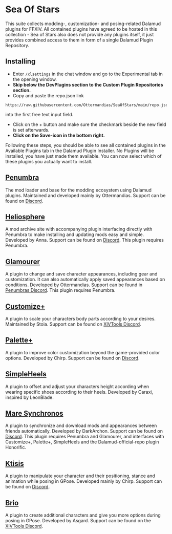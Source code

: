 # Sea Of Stars

This suite collects modding-, customization- and posing-related Dalamud plugins for FFXIV. 
All contained plugins have agreed to be hosted in this collection - Sea of Stars also does not provide any plugins itself, it just provides combined access to them in form of a single Dalamud Plugin Repository.

## Installing
- Enter `/xlsettings` in the chat window and go to the Experimental tab in the opening window.
- **Skip below the DevPlugins section to the Custom Plugin Repositories section.**
- Copy and paste the repo.json link 
```
https://raw.githubusercontent.com/Ottermandias/SeaOfStars/main/repo.json
```
into the first free text input field.
- Click on the + button and make sure the checkmark beside the new field is set afterwards.
- **Click on the Save-icon in the bottom right.**

Following these steps, you should be able to see all contained plugins in the Available Plugins tab in the Dalamud Plugin Installer.
No Plugins will be installed, you have just made them available. You can now select which of these plugins you actually want to install.

## [Penumbra](https://github.com/xivdev/Penumbra)
The mod loader and base for the modding ecosystem using Dalamud plugins. Maintained and developed mainly by Ottermandias. Support can be found on [Discord](https://discord.gg/kVva7DHV4r).

## [Heliosphere](https://heliosphere.app)
A mod archive site with accompanying plugin interfacing directly with Penumbra to make installing and updating mods easy and simple. Developed by Anna. Support can be found on [Discord](https://discord.gg/3swpspafy2).
This plugin requires Penumbra.

## [Glamourer](https://github.com/Ottermandias/Glamourer)
A plugin to change and save character appearances, including gear and customization. It can also automatically apply saved appearances based on conditions. Developed by Ottermandias. Support can be found in [Penumbras Discord](https://discord.gg/kVva7DHV4r).
This plugin requires Penumbra.

## [Customize+](https://github.com/XIV-Tools/CustomizePlus)
A plugin to scale your characters body parts according to your desires. Maintained by Stoia. Support can be found on [XIVTools Discord](https://discord.gg/xivtools).

## [Palette+](https://github.com/chirpxiv/PalettePlus)
A plugin to improve color customization beyond the game-provided color options. Developed by Chirp. Support can be found on [Discord](https://discord.gg/ktisis).

## [SimpleHeels](https://github.com/Caraxi/SimpleHeels)
A plugin to offset and adjust your characters height according when wearing specific shoes according to their heels. Developed by Caraxi, inspired by LeonBlade.

## [Mare Synchronos](https://github.com/Penumbra-Sync/client)
A plugin to synchronize and download mods and appearances between friends automatically. Developed by DarkArchon. Support can be found on [Discord](https://discord.gg/5HVveFefcB).
This plugin requires Penumbra and Glamourer, and interfaces with Customize+, Palette+, SimpleHeels and the Dalamud-official-repo plugin Honorific.

## [Ktisis](https://github.com/ktisis-tools/Ktisis)
A plugin to manipulate your character and their positioning, stance and animation while posing in GPose. Developed mainly by Chirp. Support can be found on [Discord](https://discord.gg/kUG3W8B8Ny).

## [Brio](https://github.com/AsgardXIV/Brio)
A plugin to create additional characters and give you more options during posing in GPose. Developed by Asgard.  Support can be found on the [XIVTools Discord](https://discord.gg/xivtools).
